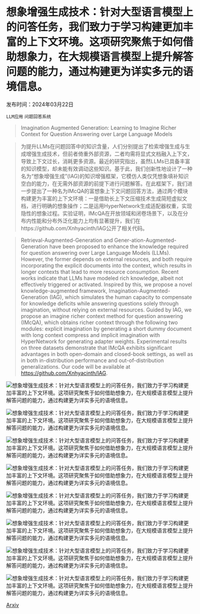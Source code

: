 # 想象增强生成技术：针对大型语言模型上的问答任务，我们致力于学习构建更加丰富的上下文环境。这项研究聚焦于如何借助想象力，在大规模语言模型上提升解答问题的能力，通过构建更为详实多元的语境信息。

发布时间：2024年03月22日

`LLM应用` `问题回答系统`

> Imagination Augmented Generation: Learning to Imagine Richer Context for Question Answering over Large Language Models

> 为提升LLMs在问题回答中的知识含量，人们分别提出了检索增强生成与生成增强生成技术，但前者倚重外部资源，二者均需将显式文档融入上下文，导致上下文过长，消耗更多资源。最近的研究指出，虽然LLMs已具备丰富的知识模型，却未能有效调动这些知识。基于此，我们创新性地设计了一种名为“想象增强生成”(IAG)的知识增强框架，它模仿人类仅凭想象填补知识空白的能力，在无需外部资源的前提下进行问题解答。在此框架下，我们进一步提出了一种名为IMcQA的富想象上下文问题回答方法，通过两个模块构建更为丰富的上下文环境：一是借助长上下文压缩技术生成简短虚拟文档，进行明确的想象操作；二是运用HyperNetwork生成适配器权重，实现隐性的想象过程。实验证明，IMcQA在开放领域和闭卷场景下，以及在分布内性能和分布外泛化能力上均有显著提升，我们在https://github.com/Xnhyacinth/IAG公开了相关代码。

> Retrieval-Augmented-Generation and Gener-ation-Augmented-Generation have been proposed to enhance the knowledge required for question answering over Large Language Models (LLMs). However, the former depends on external resources, and both require incorporating the explicit documents into the context, which results in longer contexts that lead to more resource consumption. Recent works indicate that LLMs have modeled rich knowledge, albeit not effectively triggered or activated. Inspired by this, we propose a novel knowledge-augmented framework, Imagination-Augmented-Generation (IAG), which simulates the human capacity to compensate for knowledge deficits while answering questions solely through imagination, without relying on external resources. Guided by IAG, we propose an imagine richer context method for question answering (IMcQA), which obtains richer context through the following two modules: explicit imagination by generating a short dummy document with long context compress and implicit imagination with HyperNetwork for generating adapter weights. Experimental results on three datasets demonstrate that IMcQA exhibits significant advantages in both open-domain and closed-book settings, as well as in both in-distribution performance and out-of-distribution generalizations. Our code will be available at https://github.com/Xnhyacinth/IAG.

![想象增强生成技术：针对大型语言模型上的问答任务，我们致力于学习构建更加丰富的上下文环境。这项研究聚焦于如何借助想象力，在大规模语言模型上提升解答问题的能力，通过构建更为详实多元的语境信息。](../../../paper_images/2403.15268/x1.png)

![想象增强生成技术：针对大型语言模型上的问答任务，我们致力于学习构建更加丰富的上下文环境。这项研究聚焦于如何借助想象力，在大规模语言模型上提升解答问题的能力，通过构建更为详实多元的语境信息。](../../../paper_images/2403.15268/x2.png)

![想象增强生成技术：针对大型语言模型上的问答任务，我们致力于学习构建更加丰富的上下文环境。这项研究聚焦于如何借助想象力，在大规模语言模型上提升解答问题的能力，通过构建更为详实多元的语境信息。](../../../paper_images/2403.15268/x3.png)

![想象增强生成技术：针对大型语言模型上的问答任务，我们致力于学习构建更加丰富的上下文环境。这项研究聚焦于如何借助想象力，在大规模语言模型上提升解答问题的能力，通过构建更为详实多元的语境信息。](../../../paper_images/2403.15268/x4.png)

![想象增强生成技术：针对大型语言模型上的问答任务，我们致力于学习构建更加丰富的上下文环境。这项研究聚焦于如何借助想象力，在大规模语言模型上提升解答问题的能力，通过构建更为详实多元的语境信息。](../../../paper_images/2403.15268/x5.png)

![想象增强生成技术：针对大型语言模型上的问答任务，我们致力于学习构建更加丰富的上下文环境。这项研究聚焦于如何借助想象力，在大规模语言模型上提升解答问题的能力，通过构建更为详实多元的语境信息。](../../../paper_images/2403.15268/x6.png)

![想象增强生成技术：针对大型语言模型上的问答任务，我们致力于学习构建更加丰富的上下文环境。这项研究聚焦于如何借助想象力，在大规模语言模型上提升解答问题的能力，通过构建更为详实多元的语境信息。](../../../paper_images/2403.15268/x7.png)

![想象增强生成技术：针对大型语言模型上的问答任务，我们致力于学习构建更加丰富的上下文环境。这项研究聚焦于如何借助想象力，在大规模语言模型上提升解答问题的能力，通过构建更为详实多元的语境信息。](../../../paper_images/2403.15268/x8.png)

[Arxiv](https://arxiv.org/abs/2403.15268)